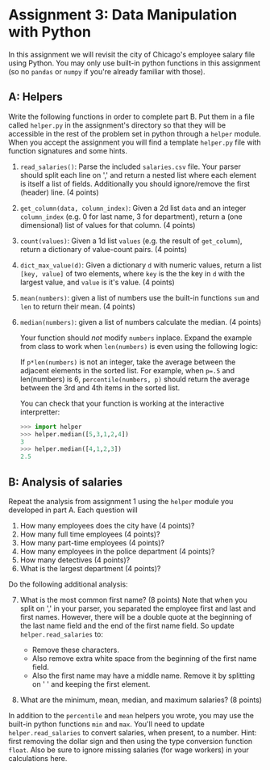 # Assignment 3: Data Manipulation with Python
In this assignment we will revisit the city of Chicago's employee salary file using Python. You may only use built-in python functions in this assignment (so no `pandas` or `numpy` if you're already familiar with those).

## A: Helpers
Write the following functions in order to complete part B. Put them in a file called `helper.py` in the assignment's directory so that they will be accessible in the rest of the problem set in python through a `helper` module. When you accept the assignment you will find a template `helper.py` file with function signatures and some hints.

 1. `read_salaries()`: Parse the included `salaries.csv` file. Your parser should split each line on ',' and return a nested list where each element is itself a list of fields. Additionally you should ignore/remove the first (header) line. (4 points)
 2. `get_column(data, column_index)`: Given a 2d list `data` and an integer `column_index` (e.g. 0 for last name, 3 for department), return a (one dimensional) list of values for that column. (4 points)
 3. `count(values)`: Given a 1d list `values` (e.g. the result of `get_column`), return a dictionary of value-count pairs. (4 points)
 4. `dict_max_value(d)`: Given a dictionary `d` with numeric values, return a list `[key, value]` of two elements, where `key` is the the key in `d` with the largest value, and `value` is it's value. (4 points)
 5. `mean(numbers)`: given a list of numbers use the built-in functions `sum` and `len` to return their mean. (4 points)
 6. `median(numbers)`: given a list of numbers calculate the median. (4 points)

    Your function should *not* modify `numbers` inplace. Expand the example from class to work when `len(numbers)` is even using the following logic:
 
    If `p*len(numbers)` is not an integer, take the average between the adjacent elements in the sorted list. For example, when `p=.5` and len(numbers) is 6, `percentile(numbers, p)` should return the average between the 3rd and 4th items in the sorted list.
    
    You can check that your function is working at the interactive interpretter:
    
    ```python
    >>> import helper
    >>> helper.median([5,3,1,2,4])
    3
    >>> helper.median([4,1,2,3])
    2.5
    ```

## B: Analysis of salaries
Repeat the analysis from assignment 1 using the `helper` module you developed in part A. Each question will 

1. How many employees does the city have (4 points)?
2. How many full time employees (4 points)?
3. How many part-time employees (4 points)?
4. How many employees in the police department (4 points)?
5. How many detectives (4 points)?
6. What is the largest department (4 points)?

Do the following additional analysis:

7. What is the most common first name? (8 points)
Note that when you split on ',' in your parser, you separated the employee first and last and first names. However, there will be a double quote at the beginning of the last name field and the end of the first name field. So update `helper.read_salaries` to:
    - Remove these characters.
    - Also remove extra white space from the beginning of the first name field.
    - Also the first name may have a middle name. Remove it by splitting on ' ' and keeping the first element.

8. What are the minimum, mean, median, and maximum salaries? (8 points)

In addition to the `percentile` and `mean` helpers you wrote, you may use the built-in python functions `min` and `max`. You'll need to update `helper.read_salaries` to convert salaries, when present, to a number. Hint: first removing the dollar sign and then using the type conversion function `float`. Also be sure to ignore missing salaries (for wage workers) in your calculations here.

